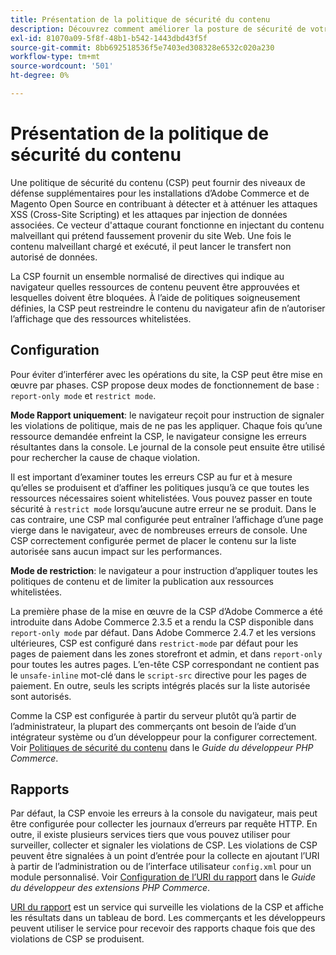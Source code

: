```yaml
---
title: Présentation de la politique de sécurité du contenu
description: Découvrez comment améliorer la posture de sécurité de votre Adobe Commerce ou de votre Magento Open Source à l’aide d’une politique de sécurité de contenu.
exl-id: 81070a09-5f8f-48b1-b542-1443dbd43f5f
source-git-commit: 8bb692518536f5e7403ed308328e6532c020a230
workflow-type: tm+mt
source-wordcount: '501'
ht-degree: 0%

---
```


# Présentation de la politique de sécurité du contenu

Une politique de sécurité du contenu (CSP) peut fournir des niveaux de défense supplémentaires pour les installations d’Adobe Commerce et de Magento Open Source en contribuant à détecter et à atténuer les attaques XSS (Cross-Site Scripting) et les attaques par injection de données associées. Ce vecteur d&#39;attaque courant fonctionne en injectant du contenu malveillant qui prétend faussement provenir du site Web. Une fois le contenu malveillant chargé et exécuté, il peut lancer le transfert non autorisé de données.

La CSP fournit un ensemble normalisé de directives qui indique au navigateur quelles ressources de contenu peuvent être approuvées et lesquelles doivent être bloquées. À l’aide de politiques soigneusement définies, la CSP peut restreindre le contenu du navigateur afin de n’autoriser l’affichage que des ressources whitelistées.

## Configuration

Pour éviter d’interférer avec les opérations du site, la CSP peut être mise en œuvre par phases. CSP propose deux modes de fonctionnement de base : `report-only mode` et `restrict mode`.

**Mode Rapport uniquement**: le navigateur reçoit pour instruction de signaler les violations de politique, mais de ne pas les appliquer. Chaque fois qu’une ressource demandée enfreint la CSP, le navigateur consigne les erreurs résultantes dans la console. Le journal de la console peut ensuite être utilisé pour rechercher la cause de chaque violation.

Il est important d’examiner toutes les erreurs CSP au fur et à mesure qu’elles se produisent et d’affiner les politiques jusqu’à ce que toutes les ressources nécessaires soient whitelistées. Vous pouvez passer en toute sécurité à `restrict mode` lorsqu’aucune autre erreur ne se produit. Dans le cas contraire, une CSP mal configurée peut entraîner l’affichage d’une page vierge dans le navigateur, avec de nombreuses erreurs de console. Une CSP correctement configurée permet de placer le contenu sur la liste autorisée sans aucun impact sur les performances.

**Mode de restriction**: le navigateur a pour instruction d’appliquer toutes les politiques de contenu et de limiter la publication aux ressources whitelistées.

La première phase de la mise en œuvre de la CSP d’Adobe Commerce a été introduite dans Adobe Commerce 2.3.5 et a rendu la CSP disponible dans `report-only mode` par défaut.  Dans Adobe Commerce 2.4.7 et les versions ultérieures, CSP est configuré dans `restrict-mode` par défaut pour les pages de paiement dans les zones storefront et admin, et dans `report-only` pour toutes les autres pages. L’en-tête CSP correspondant ne contient pas le `unsafe-inline` mot-clé dans le `script-src` directive pour les pages de paiement. En outre, seuls les scripts intégrés placés sur la liste autorisée sont autorisés.

Comme la CSP est configurée à partir du serveur plutôt qu’à partir de l’administrateur, la plupart des commerçants ont besoin de l’aide d’un intégrateur système ou d’un développeur pour la configurer correctement. Voir [Politiques de sécurité du contenu](https://developer.adobe.com/commerce/php/development/security/content-security-policies/) dans le _Guide du développeur PHP Commerce_.


## Rapports

Par défaut, la CSP envoie les erreurs à la console du navigateur, mais peut être configurée pour collecter les journaux d’erreurs par requête HTTP. En outre, il existe plusieurs services tiers que vous pouvez utiliser pour surveiller, collecter et signaler les violations de CSP. Les violations de CSP peuvent être signalées à un point d’entrée pour la collecte en ajoutant l’URI à partir de l’administration ou de l’interface utilisateur `config.xml` pour un module personnalisé.  Voir [Configuration de l’URI du rapport](https://developer.adobe.com/commerce/php/development/security/content-security-policies/#report-uri-configuration) dans le _Guide du développeur des extensions PHP Commerce_.

[URI du rapport](https://report-uri.io/) est un service qui surveille les violations de la CSP et affiche les résultats dans un tableau de bord. Les commerçants et les développeurs peuvent utiliser le service pour recevoir des rapports chaque fois que des violations de CSP se produisent.
